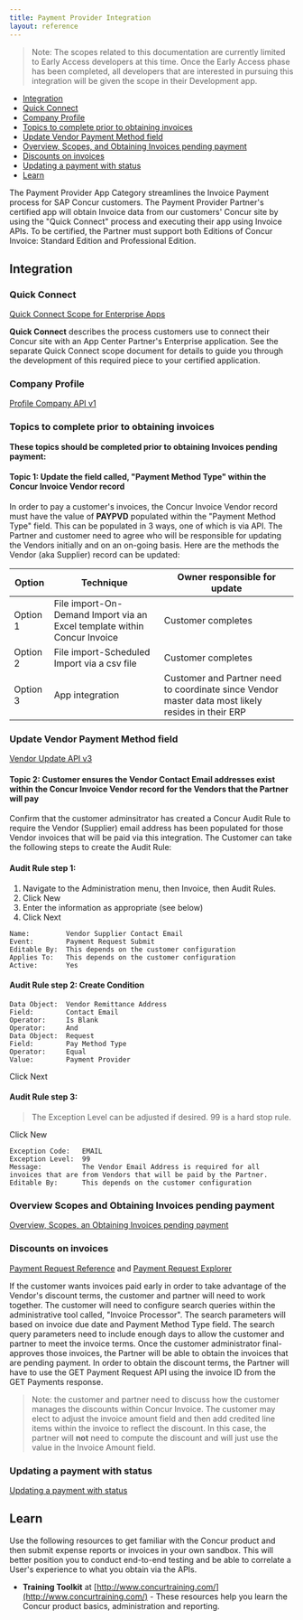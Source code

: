 ```yaml
---
title: Payment Provider Integration
layout: reference
---
```


> Note: The scopes related to this documentation are currently limited to Early Access developers at this time.  Once the Early Access phase has been completed, all developers that are interested in pursuing this integration will be given the scope in their Development app.

* [Integration](#integration)
* [Quick Connect](#quick-connect)
* [Company Profile](#profile)
* [Topics to complete prior to obtaining invoices](#Topics-to-complete-prior-to-obtaining-invoices)
* [Update Vendor Payment Method field](#Update-Vendor-Payment-Method-field)
* [Overview, Scopes, and Obtaining Invoices pending payment](#Overview-Scopes-and-Obtaining-Invoices-pending-payment)
* [Discounts on invoices](#Discounts)
* [Updating a payment with status](#Updating-a-payment-with-status)
* [Learn](#learn)

The Payment Provider App Category streamlines the Invoice Payment process for SAP Concur customers. The Payment Provider Partner's certified app will obtain Invoice data from our customers' Concur site by using the "Quick Connect" process and executing their app using Invoice APIs. To be certified, the Partner must support both Editions of Concur Invoice: Standard Edition and Professional Edition.

## <a name="integration"></a>Integration

### <a name="quick-connect"></a>Quick Connect

[Quick Connect Scope for Enterprise Apps](./quick-connect-scope-for-enterprise-apps.html)

**Quick Connect** describes the process customers use to connect their Concur site with an App Center Partner's Enterprise application. See the separate Quick Connect scope document for details to guide you through the development of this required piece to your certified application.

### <a name="profile"></a>Company Profile

[Profile Company API v1](/api-reference/profile/v1.company.html#get)

### <a name="Topics-to-complete-prior-to-obtaining-invoices"></a>Topics to complete prior to obtaining invoices

**These topics should be completed prior to obtaining Invoices pending payment:**

#### Topic 1: Update the field called, "Payment Method Type" within the Concur Invoice Vendor record

In order to pay a customer's invoices, the Concur Invoice Vendor record must have the value of **PAYPVD** populated within the "Payment Method Type" field.  This can be populated in 3 ways, one of which is via API.  The Partner and customer need to agree who will be responsible for updating the Vendors initially and on an on-going basis. Here are the methods the Vendor (aka Supplier) record can be updated:

Option|Technique|Owner responsible for update
---|---|---
Option 1|File import-On-Demand Import via an Excel template within Concur Invoice |Customer completes
Option 2|File import-Scheduled Import via a csv file|Customer completes
Option 3|App integration|Customer and Partner need to coordinate since Vendor master data most likely resides in their ERP

### <a name="Update-Vendor-Payment-Method-field"></a>Update Vendor Payment Method field

[Vendor Update API v3](/api-reference/invoice/v3.vendor.html#put)

#### Topic 2: Customer ensures the Vendor Contact Email addresses exist within the Concur Invoice Vendor record for the Vendors that the Partner will pay

Confirm that the customer adminsitrator has created a Concur Audit Rule to require the Vendor (Supplier) email address has been populated for those Vendor invoices that will be paid via this integration. The Customer can take the following steps to create the Audit Rule:

#### Audit Rule step 1:

1. Navigate to the Administration menu, then Invoice, then Audit Rules.
1. Click New
1. Enter the information as appropriate (see below)
1. Click Next

```
Name:         Vendor Supplier Contact Email
Event:        Payment Request Submit
Editable By:  This depends on the customer configuration
Applies To:   This depends on the customer configuration
Active:       Yes
```

#### Audit Rule step 2: Create Condition

```
Data Object:  Vendor Remittance Address
Field:        Contact Email
Operator:     Is Blank
Operator:     And
Data Object:  Request
Field:        Pay Method Type
Operator:     Equal
Value:        Payment Provider
```

Click Next

#### Audit Rule step 3:

> The Exception Level can be adjusted if desired.  99 is a hard stop rule.

Click New

```
Exception Code:   EMAIL
Exception Level:  99
Message:          The Vendor Email Address is required for all invoices that are from Vendors that will be paid by the Partner.
Editable By:      This depends on the customer configuration
```

### <a name="Overview-Scopes-and-Obtaining-Invoices-pending-payment"></a>Overview Scopes and Obtaining Invoices pending payment

[Overview, Scopes, an Obtaining Invoices pending payment](/api-reference/invoice/v1.invoice-pay.html)

### <a name="Discounts"></a>Discounts on invoices

[Payment Request Reference](/api-reference/invoice/v3.payment-request.html#get) and [Payment Request Explorer](/api-explorer/v3-0/PaymentRequest.html)

If the customer wants invoices paid early in order to take advantage of the Vendor's discount terms, the customer and partner will need to work together. The customer will need to configure search queries within the administrative tool called, "Invoice Processor". The search parameters will based on invoice due date and Payment Method Type field.  The search query parameters need to include enough days to allow the customer and partner to meet the invoice terms. Once the customer administrator final-approves those invoices, the Partner will be able to obtain the invoices that are pending payment. In order to obtain the discount terms, the Partner will have to use the GET Payment Request API using the invoice ID from the GET Payments response.

> Note: the customer and partner need to discuss how the customer manages the discounts within  Concur Invoice. The customer may elect to adjust the invoice amount field and then add credited line items within the invoice to reflect the discount.  In this case, the partner will **not** need to compute the discount and will just use the value in the Invoice Amount field.

### <a name="Updating-a-payment-with-status"></a>Updating a payment with status

[Updating a payment with status](/api-reference/invoice/v4.invoice-pay.html#schema-payment-update)

## <a name="learn"></a>Learn

Use the following resources to get familiar with the Concur product and then submit expense reports or invoices in your own sandbox. This will better position you to conduct end-to-end testing and be able to correlate a User's experience to what you obtain via the APIs.

* **Training Toolkit** at [http://www.concurtraining.com/](http://www.concurtraining.com/) - These resources help you learn the Concur product basics, administration and reporting.
